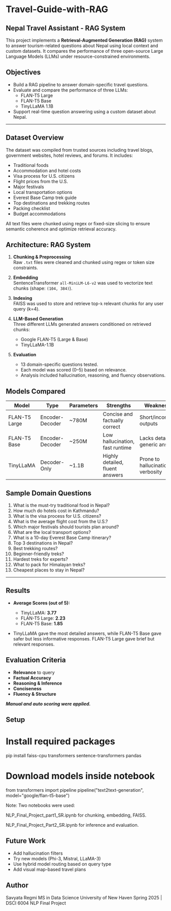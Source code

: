 # Travel-Guide-with-RAG
## Nepal Travel Assistant - RAG System

This project implements a **Retrieval-Augmented Generation (RAG)** system to answer tourism-related questions about Nepal using local context and custom datasets. It compares the performance of three open-source Large Language Models (LLMs) under resource-constrained environments.



## Objectives

- Build a RAG pipeline to answer domain-specific travel questions.
- Evaluate and compare the performance of three LLMs:
  - FLAN-T5 Large
  - FLAN-T5 Base
  - TinyLLaMA 1.1B
- Support real-time question answering using a custom dataset about Nepal.

---

## Dataset Overview

The dataset was compiled from trusted sources including travel blogs, government websites, hotel reviews, and forums. It includes:

- Traditional foods
- Accommodation and hotel costs
- Visa process for U.S. citizens
- Flight prices from the U.S.
- Major festivals
- Local transportation options
- Everest Base Camp trek guide
- Top destinations and trekking routes
- Packing checklist
- Budget accommodations

All text files were chunked using regex or fixed-size slicing to ensure semantic coherence and optimize retrieval accuracy.


## Architecture: RAG System

1. **Chunking & Preprocessing**  
   Raw `.txt` files were cleaned and chunked using regex or token size constraints.

2. **Embedding**  
   SentenceTransformer `all-MiniLM-L6-v2` was used to vectorize text chunks (shape: `(104, 384)`).

3. **Indexing**  
   FAISS was used to store and retrieve top-`k` relevant chunks for any user query (k=4).

4. **LLM-Based Generation**  
   Three different LLMs generated answers conditioned on retrieved chunks:
   - Google FLAN-T5 (Large & Base)
   - TinyLLaMA-1.1B

5. **Evaluation**  
   - 13 domain-specific questions tested.
   - Each model was scored (0–5) based on relevance.
   - Analysis included hallucination, reasoning, and fluency observations.


## Models Compared

| Model         | Type          | Parameters | Strengths                        | Weaknesses                          |
|---------------|---------------|------------|----------------------------------|--------------------------------------|
| FLAN-T5 Large | Encoder-Decoder | ~780M     | Concise and factually correct    | Short/incomplete outputs             |
| FLAN-T5 Base  | Encoder-Decoder | ~250M     | Low hallucination, fast runtime | Lacks detail, generic answers        |
| TinyLLaMA     | Decoder-Only    | ~1.1B     | Highly detailed, fluent answers | Prone to hallucination and verbosity |


## Sample Domain Questions

1. What is the must-try traditional food in Nepal?
2. How much do hotels cost in Kathmandu?
3. What is the visa process for U.S. citizens?
4. What is the average flight cost from the U.S.?
5. Which major festivals should tourists plan around?
6. What are the local transport options?
7. What is a 10-day Everest Base Camp itinerary?
8. Top 3 destinations in Nepal?
9. Best trekking routes?
10. Beginner-friendly treks?
11. Hardest treks for experts?
12. What to pack for Himalayan treks?
13. Cheapest places to stay in Nepal?

---

## Results

- **Average Scores (out of 5):**
  - TinyLLaMA: **3.77**
  - FLAN-T5 Large: **2.23**
  - FLAN-T5 Base: **1.85**

- TinyLLaMA gave the most detailed answers, while FLAN-T5 Base gave safer but less informative responses. FLAN-T5 Large gave brief but relevant responses.


## Evaluation Criteria

- **Relevance** to query
- **Factual Accuracy**
- **Reasoning & Inference**
- **Conciseness**
- **Fluency & Structure**

***Manual and auto scoring were applied.***



## Setup

# Install required packages
pip install faiss-cpu transformers sentence-transformers pandas

# Download models inside notebook
from transformers import pipeline
pipeline("text2text-generation", model="google/flan-t5-base")

Note: Two notebooks were used:

NLP_Final_Project_part1_SR.ipynb for chunking, embedding, FAISS.

NLP_Final_Project_Part2_SR.ipynb for inference and evaluation.

## Future Work
- Add hallucination filters
- Try new models (Phi-3, Mistral, LLaMA-3)
- Use hybrid model routing based on query type
- Add visual map-based travel plans

## Author
Savyata Regmi
MS in Data Science
University of New Haven
Spring 2025 | DSCI 6004 NLP Final Project
